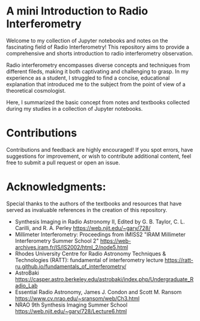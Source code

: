 # A mini Introduction to Radio Interferometry
Welcome to my collection of Jupyter notebooks and notes on the fascinating field of Radio Interferometry! This repository aims to provide a comprehensive and shorts introduction to radio interferometry observation.

Radio interferometry encompasses diverse concepts and techniques from different fileds, making it both captivating and challenging to grasp. In my experience as a student, I struggled to find a concise, educational explanation that introduced me to the subject from the point of view of a theoretical cosmologist.

Here, I summarized the basic concept from notes and textbooks collected during my studies in a collection of Jupyter notebooks.

# Contributions
Contributions and feedback are highly encouraged! If you spot errors, have suggestions for improvement, or wish to contribute additional content, feel free to submit a pull request or open an issue.

# Acknowledgments:
Special thanks to the authors of the textbooks and resources that have served as invaluable references in the creation of this repository.

- Synthesis Imaging in Radio Astronomy II, Edited by G. B. Taylor, C. L. Carilli, and R. A. Perley https://web.njit.edu/~gary/728/
-  Millimeter Interferometry: Proceedings from IMISS2 "IRAM Millimeter Interferometry Summer School 2" https://web-archives.iram.fr/IS/IS2002/html_2/node5.html
-  Rhodes University Centre for Radio Astronomy Techniques & Technologies (RATT): fundamental of interferometry lecture https://ratt-ru.github.io/fundamentals_of_interferometry/
- AstroBaki https://casper.astro.berkeley.edu/astrobaki/index.php/Undergraduate_Radio_Lab
- Essential Radio Astronomy,  James J. Condon and Scott M. Ransom https://www.cv.nrao.edu/~sransom/web/Ch3.html
- NRAO 9th Synthesis Imaging Summer School https://web.njit.edu/~gary/728/Lecture6.html
